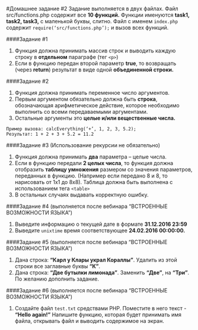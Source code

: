 #Домашнее задание #2
Задание выполняется в двух файлах. Файл src/functions.php содержит все **10 функций.** Функции именуются **task1, task2, task3,** с маленькой буквы, слитно. Файл с именем `index.php` содержит `require(‘src/functions.php’);` и вызов всех функций.

####Задание #1

1. Функция должна принимать массив строк и выводить каждую строку в **отдельном** параграфе (тег `<p>`)
2. Если в функцию передан второй параметр **true**, то возвращать (через **return**) результат в виде одной **объединенной строки.**

####Задание #2

1. Функция должна принимать переменное число аргументов.
2. Первым аргументом обязательно должна быть **строка**, обозначающая арифметическое действие, которое необходимо выполнить со всеми передаваемыми аргументами.
3. Остальные аргументы это **целые и/или вещественные числа.**

```
Пример вызова: calcEverything(‘+’, 1, 2, 3, 5.2);
Результат: 1 + 2 + 3 + 5.2 = 11.2
```

####Задание #3 (Использование рекурсии не обязательно)

1. Функция должна принимать **два** параметра – целые числа.
2. Если в функцию передали **2 целых числа**, то функция должна отобразить **таблицу умножения** размером со значения параметров, переданных в функцию. (Например если передано 8 и 8, то нарисовать от 1х1 до 8х8). Таблица должна быть выполнена с использованием тега `<table>`
3. В остальных случаях выдавать корректную ошибку.

####Задание #4 (выполняется после вебинара “ВСТРОЕННЫЕ ВОЗМОЖНОСТИ ЯЗЫКА”)

1. Выведите информацию о текущей дате в формате **31.12.2016 23:59**
2. Выведите `unixtime` время соответствующее **24.02.2016 00:00:00.**

####Задание #5 (выполняется после вебинара “ВСТРОЕННЫЕ ВОЗМОЖНОСТИ ЯЗЫКА”)

1. Дана строка: **“Карл у Клары украл Кораллы”**. Удалить из этой строки все заглавные буквы **“К”**.
2. Дана строка: **“Две бутылки лимонада”**. Заменить **“Две”**, на **“Три”**. По желанию дополнить задание.

####Задание #6 (выполняется после вебинара “ВСТРОЕННЫЕ ВОЗМОЖНОСТИ ЯЗЫКА”)

1. Создайте файл `test.txt` средствами PHP. Поместите в него текст - **“Hello again!”** Напишите функцию, которая будет принимать имя файла, открывать файл и выводить содержимое на экран.
